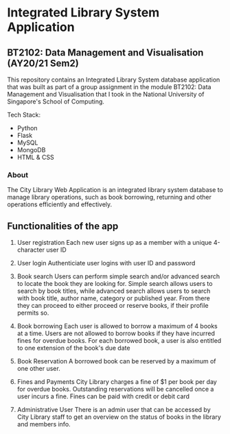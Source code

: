 # Integrated Library System Application
## BT2102: Data Management and Visualisation (AY20/21 Sem2)

This repository contains an Integrated Library System database application that was built as part of a group assignment in the module BT2102: Data Management and Visualisation that I took in the National University of Singapore's School of Computing.

Tech Stack: 
- Python
- Flask
- MySQL
- MongoDB
- HTML & CSS

### About
The City Library Web Application is an integrated library system database to manage library operations, such as book borrowing, returning and other operations efficiently and effectively.

## Functionalities of the app
1. User registration
Each new user signs up as a member with a unique 4-character user ID

2. User login
Authenticiate user logins with user ID and password

3. Book search
Users can perform simple search and/or advanced search to locate the book they are looking for. Simple search allows users to search by book titles, while advanced search allows users to search with book title, author name, category or published year.
From there they can proceed to either proceed or reserve books, if their profile permits so.

4. Book borrowing
Each user is allowed to borrow a maximum of 4 books at a time. Users are not allowed to borrow books if they have incurred fines for overdue books.
For each borrowed book, a user is also entitled to one extension of the book's due date

5. Book Reservation
A borrowed book can be reserved by a maximum of one other user. 

6. Fines and Payments
City Library charges a fine of $1 per book per day for overdue books. Outstanding reservations will be cancelled once a user incurs a fine.
Fines can be paid with credit or debit card

7. Administrative User
There is an admin user that can be accessed by City Library staff to get an overview on the status of books in the library and members info.
